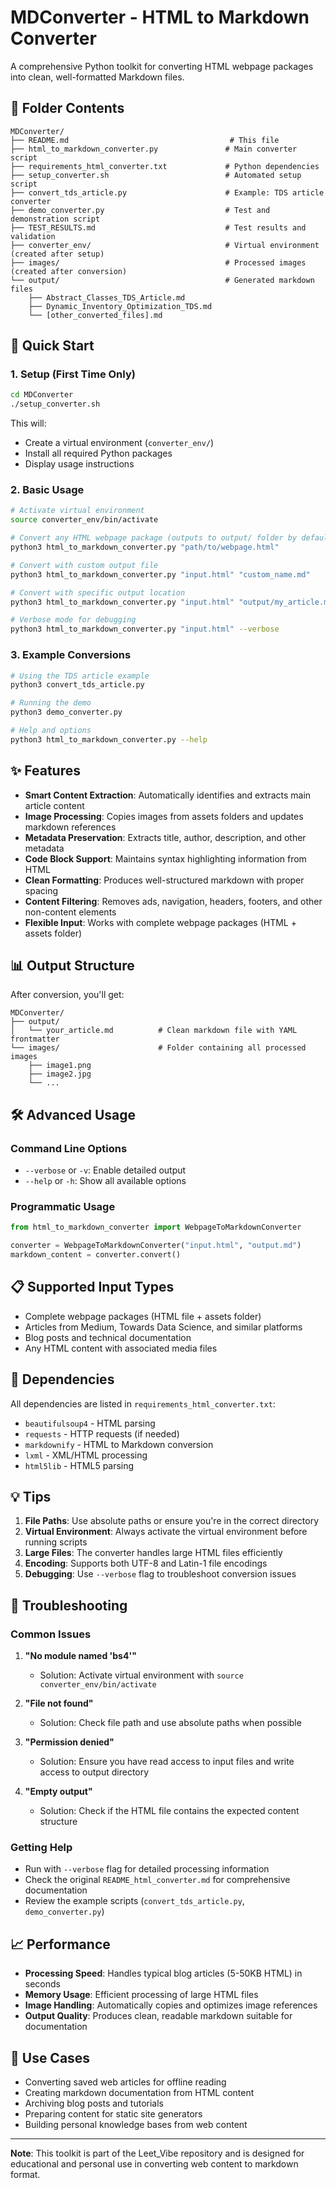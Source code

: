 # MDConverter - HTML to Markdown Converter

A comprehensive Python toolkit for converting HTML webpage packages into clean, well-formatted Markdown files.

## 📁 Folder Contents

```text
MDConverter/
├── README.md                                    # This file
├── html_to_markdown_converter.py               # Main converter script
├── requirements_html_converter.txt             # Python dependencies
├── setup_converter.sh                          # Automated setup script
├── convert_tds_article.py                      # Example: TDS article converter
├── demo_converter.py                           # Test and demonstration script
├── TEST_RESULTS.md                             # Test results and validation
├── converter_env/                              # Virtual environment (created after setup)
├── images/                                     # Processed images (created after conversion)
└── output/                                     # Generated markdown files
    ├── Abstract_Classes_TDS_Article.md
    ├── Dynamic_Inventory_Optimization_TDS.md
    └── [other_converted_files].md
```

## 🚀 Quick Start

### 1. Setup (First Time Only)

```bash
cd MDConverter
./setup_converter.sh
```

This will:

- Create a virtual environment (`converter_env/`)
- Install all required Python packages
- Display usage instructions

### 2. Basic Usage

```bash
# Activate virtual environment
source converter_env/bin/activate

# Convert any HTML webpage package (outputs to output/ folder by default)
python3 html_to_markdown_converter.py "path/to/webpage.html"

# Convert with custom output file
python3 html_to_markdown_converter.py "input.html" "custom_name.md"

# Convert with specific output location
python3 html_to_markdown_converter.py "input.html" "output/my_article.md"

# Verbose mode for debugging
python3 html_to_markdown_converter.py "input.html" --verbose
```

### 3. Example Conversions

```bash
# Using the TDS article example
python3 convert_tds_article.py

# Running the demo
python3 demo_converter.py

# Help and options
python3 html_to_markdown_converter.py --help
```

## ✨ Features

- **Smart Content Extraction**: Automatically identifies and extracts main article content
- **Image Processing**: Copies images from assets folders and updates markdown references
- **Metadata Preservation**: Extracts title, author, description, and other metadata
- **Code Block Support**: Maintains syntax highlighting information from HTML
- **Clean Formatting**: Produces well-structured markdown with proper spacing
- **Content Filtering**: Removes ads, navigation, headers, footers, and other non-content elements
- **Flexible Input**: Works with complete webpage packages (HTML + assets folder)

## 📊 Output Structure

After conversion, you'll get:

```text
MDConverter/
├── output/
│   └── your_article.md          # Clean markdown file with YAML frontmatter
└── images/                      # Folder containing all processed images
    ├── image1.png
    ├── image2.jpg
    └── ...
```

## 🛠 Advanced Usage

### Command Line Options

- `--verbose` or `-v`: Enable detailed output
- `--help` or `-h`: Show all available options

### Programmatic Usage

```python
from html_to_markdown_converter import WebpageToMarkdownConverter

converter = WebpageToMarkdownConverter("input.html", "output.md")
markdown_content = converter.convert()
```

## 📋 Supported Input Types

- Complete webpage packages (HTML file + assets folder)
- Articles from Medium, Towards Data Science, and similar platforms
- Blog posts and technical documentation
- Any HTML content with associated media files

## 🔧 Dependencies

All dependencies are listed in `requirements_html_converter.txt`:

- `beautifulsoup4` - HTML parsing
- `requests` - HTTP requests (if needed)
- `markdownify` - HTML to Markdown conversion
- `lxml` - XML/HTML processing
- `html5lib` - HTML5 parsing

## 💡 Tips

1. **File Paths**: Use absolute paths or ensure you're in the correct directory
2. **Virtual Environment**: Always activate the virtual environment before running scripts
3. **Large Files**: The converter handles large HTML files efficiently
4. **Encoding**: Supports both UTF-8 and Latin-1 file encodings
5. **Debugging**: Use `--verbose` flag to troubleshoot conversion issues

## 🐛 Troubleshooting

### Common Issues

1. **"No module named 'bs4'"**
   - Solution: Activate virtual environment with `source converter_env/bin/activate`

2. **"File not found"**
   - Solution: Check file path and use absolute paths when possible

3. **"Permission denied"**
   - Solution: Ensure you have read access to input files and write access to output directory

4. **"Empty output"**
   - Solution: Check if the HTML file contains the expected content structure

### Getting Help

- Run with `--verbose` flag for detailed processing information
- Check the original `README_html_converter.md` for comprehensive documentation
- Review the example scripts (`convert_tds_article.py`, `demo_converter.py`)

## 📈 Performance

- **Processing Speed**: Handles typical blog articles (5-50KB HTML) in seconds
- **Memory Usage**: Efficient processing of large HTML files
- **Image Handling**: Automatically copies and optimizes image references
- **Output Quality**: Produces clean, readable markdown suitable for documentation

## 🎯 Use Cases

- Converting saved web articles for offline reading
- Creating markdown documentation from HTML content
- Archiving blog posts and tutorials
- Preparing content for static site generators
- Building personal knowledge bases from web content

---

**Note**: This toolkit is part of the Leet_Vibe repository and is designed for educational and personal use in converting web content to markdown format.
